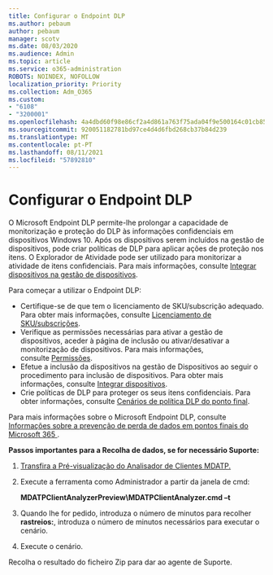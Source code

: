 ```yaml
---
title: Configurar o Endpoint DLP
ms.author: pebaum
author: pebaum
manager: scotv
ms.date: 08/03/2020
ms.audience: Admin
ms.topic: article
ms.service: o365-administration
ROBOTS: NOINDEX, NOFOLLOW
localization_priority: Priority
ms.collection: Adm_O365
ms.custom:
- "6108"
- "3200001"
ms.openlocfilehash: 4a4dbd60f98e86cf2a4d861a763f75ada04f9e500164c01cb858a1537148a62f
ms.sourcegitcommit: 920051182781bd97ce4d4d6fbd268cb37b84d239
ms.translationtype: MT
ms.contentlocale: pt-PT
ms.lasthandoff: 08/11/2021
ms.locfileid: "57892810"
---
```

# <a name="configure-endpoint-dlp"></a>Configurar o Endpoint DLP

O Microsoft Endpoint DLP permite-lhe prolongar a capacidade de monitorização e proteção do DLP às informações confidenciais em dispositivos Windows 10. Após os dispositivos serem incluídos na gestão de dispositivos, pode criar políticas de DLP para aplicar ações de proteção nos itens. O Explorador de Atividade pode ser utilizado para monitorizar a atividade de itens confidenciais. Para mais informações, consulte [Integrar dispositivos na gestão de dispositivos](https://docs.microsoft.com/microsoft-365/compliance/endpoint-dlp-getting-started#onboarding-devices-into-device-management).  

Para começar a utilizar o Endpoint DLP:

- Certifique-se de que tem o licenciamento de SKU/subscrição adequado. Para obter mais informações, consulte [Licenciamento de SKU/subscrições](https://docs.microsoft.com/microsoft-365/compliance/endpoint-dlp-getting-started#skusubscriptions-licensing).
- Verifique as permissões necessárias para ativar a gestão de dispositivos, aceder à página de inclusão ou ativar/desativar a monitorização de dispositivos. Para mais informações, consulte [Permissões](https://docs.microsoft.com/microsoft-365/compliance/endpoint-dlp-getting-started#permissions).
- Efetue a inclusão da dispositivos na gestão de Dispositivos ao seguir o procedimento para inclusão de dispositivos. Para obter mais informações, consulte [Integrar dispositivos](https://docs.microsoft.com/microsoft-365/compliance/endpoint-dlp-getting-started#onboarding-devices). 
- Crie políticas de DLP para proteger os seus itens confidenciais. Para obter informações, consulte [Cenários de política DLP do ponto final](https://docs.microsoft.com/microsoft-365/compliance/endpoint-dlp-using?view=o365-worldwide#endpoint-dlp-policy-scenarios).

Para mais informações sobre o Microsoft Endpoint DLP, consulte [Informações sobre a prevenção de perda de dados em pontos finais do Microsoft 365 ](https://docs.microsoft.com/microsoft-365/compliance/endpoint-dlp-learn-about).

**Passos importantes para a Recolha de dados, se for necessário Suporte:**

1. [Transfira a Pré-visualização do Analisador de Clientes MDATP.](https://aka.ms/betamdatpanalyzer)
1. Execute a ferramenta como Administrador a partir da janela de cmd:

    **MDATPClientAnalyzerPreview\MDATPClientAnalyzer.cmd –t**

1. Quando lhe for pedido, introduza o número de minutos para recolher **rastreios:**, introduza o número de minutos necessários para executar o cenário.
1. Execute o cenário.

Recolha o resultado do ficheiro Zip para dar ao agente de Suporte.

